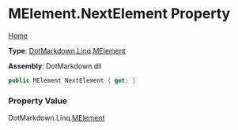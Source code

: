 # MElement\.NextElement Property

[Home](../../../../README.md)

**Type**: [DotMarkdown.Linq](../../README.md)\.[MElement](../README.md)

**Assembly**: DotMarkdown\.dll

```csharp
public MElement NextElement { get; }
```

### Property Value

DotMarkdown\.Linq\.[MElement](../README.md)


